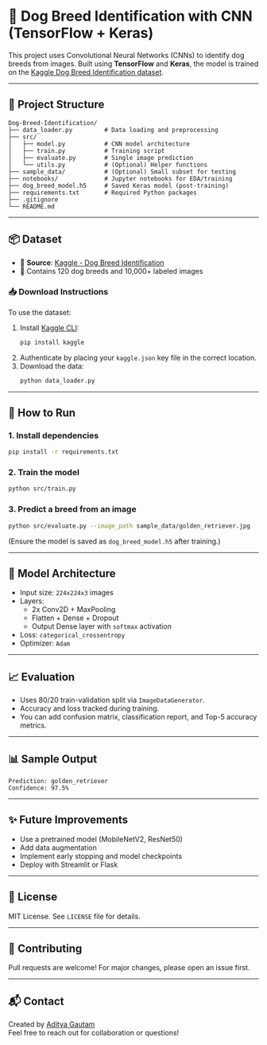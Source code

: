 # 🐶 Dog Breed Identification with CNN (TensorFlow + Keras)

This project uses Convolutional Neural Networks (CNNs) to identify dog breeds from images. Built using **TensorFlow** and **Keras**, the model is trained on the [Kaggle Dog Breed Identification dataset](https://www.kaggle.com/competitions/dog-breed-identification).

---

## 📁 Project Structure

```
Dog-Breed-Identification/
├── data_loader.py         # Data loading and preprocessing
├── src/
│   ├── model.py           # CNN model architecture
│   ├── train.py           # Training script
│   ├── evaluate.py        # Single image prediction
│   └── utils.py           # (Optional) Helper functions
├── sample_data/           # (Optional) Small subset for testing
├── notebooks/             # Jupyter notebooks for EDA/training
├── dog_breed_model.h5     # Saved Keras model (post-training)
├── requirements.txt       # Required Python packages
├── .gitignore
└── README.md
```

---

## 📦 Dataset

- 🐾 **Source**: [Kaggle - Dog Breed Identification](https://www.kaggle.com/competitions/dog-breed-identification/data)
- 🔄 Contains 120 dog breeds and 10,000+ labeled images

### 📥 Download Instructions

To use the dataset:

1. Install [Kaggle CLI](https://github.com/Kaggle/kaggle-api):
   ```bash
   pip install kaggle
   ```
2. Authenticate by placing your `kaggle.json` key file in the correct location.
3. Download the data:
   ```bash
   python data_loader.py
   ```

---

## 🚀 How to Run

### 1. Install dependencies

```bash
pip install -r requirements.txt
```

### 2. Train the model

```bash
python src/train.py
```

### 3. Predict a breed from an image

```bash
python src/evaluate.py --image_path sample_data/golden_retriever.jpg
```

(Ensure the model is saved as `dog_breed_model.h5` after training.)

---

## 🧠 Model Architecture

- Input size: `224x224x3` images
- Layers:
  - 2x Conv2D + MaxPooling
  - Flatten + Dense + Dropout
  - Output Dense layer with `softmax` activation
- Loss: `categorical_crossentropy`
- Optimizer: `Adam`

---

## 📈 Evaluation

- Uses 80/20 train-validation split via `ImageDataGenerator`.
- Accuracy and loss tracked during training.
- You can add confusion matrix, classification report, and Top-5 accuracy metrics.

---

## 📊 Sample Output

```
Prediction: golden_retriever
Confidence: 97.5%
```

---

## ✨ Future Improvements

- Use a pretrained model (MobileNetV2, ResNet50)
- Add data augmentation
- Implement early stopping and model checkpoints
- Deploy with Streamlit or Flask

---

## 📝 License

MIT License. See `LICENSE` file for details.

---

## 🤝 Contributing

Pull requests are welcome! For major changes, please open an issue first.

---

## 📬 Contact

Created by [Aditya Gautam](https://github.com/Aditya-gautam21)  
Feel free to reach out for collaboration or questions!